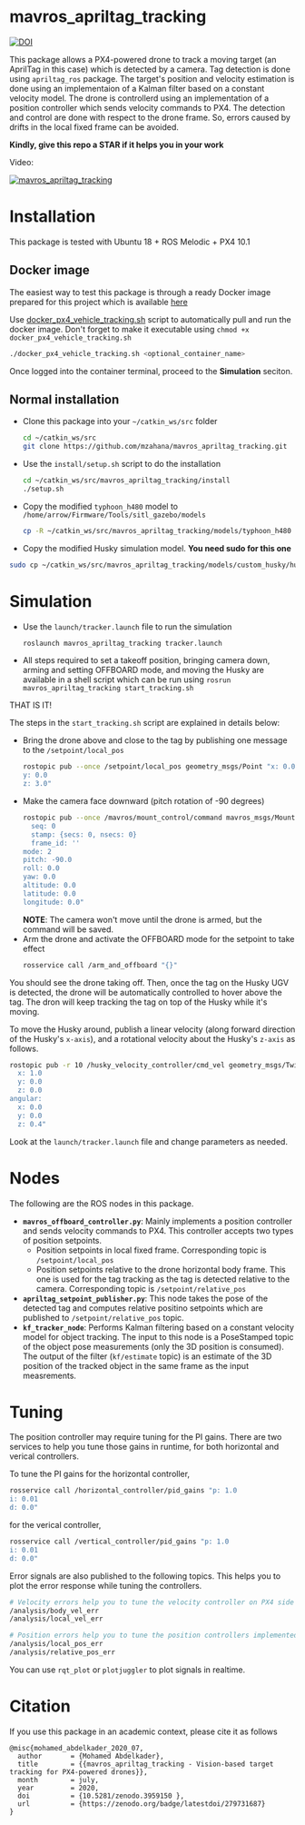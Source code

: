 # mavros_apriltag_tracking


[![DOI](https://zenodo.org/badge/279731687.svg)](https://zenodo.org/badge/latestdoi/279731687)


This package allows a PX4-powered drone to track a moving target (an AprilTag in this case) which is detected by a camera. Tag detection is done using `apriltag_ros` package. The target's position and velocity estimation is done using an implementaion of a Kalman filter based on a constant velocity model. The drone is controllerd using an implementation of a position controller which sends velocity commands to PX4. The detection and control are done with respect to the drone frame. So, errors caused by drifts in the local fixed frame can be avoided.

**Kindly, give this repo a STAR if it helps you in your work**

Video:

[![mavros_apriltag_tracking](https://img.youtube.com/vi/5bqOWKYBr0k/0.jpg)](https://youtu.be/5bqOWKYBr0k "mavros_apriltag_tracking")

# Installation
This package is tested with Ubuntu 18 + ROS Melodic + PX4 10.1

## Docker image
The easiest way to test this package is through a ready Docker image prepared for this project which is available [here](https://hub.docker.com/r/mzahana/px4_vehicle_tracking)

Use [docker_px4_vehicle_tracking.sh](https://github.com/mzahana/containers/blob/master/scripts/docker_px4_vehicle_tracking.sh) script to automatically pull and run the docker image. Don't forget to make it executable using `chmod +x docker_px4_vehicle_tracking.sh` 
```sh
./docker_px4_vehicle_tracking.sh <optional_container_name>
```
Once logged into the container terminal, proceed to the **Simulation**
seciton.

## Normal installation

* Clone this package into your `~/catkin_ws/src` folder
    ```sh
    cd ~/catkin_ws/src
    git clone https://github.com/mzahana/mavros_apriltag_tracking.git
    ```
* Use the `install/setup.sh` script to do the installation
    ```sh
    cd ~/catkin_ws/src/mavros_apriltag_tracking/install
    ./setup.sh
    ```
* Copy the modified `typhoon_h480` model to `/home/arrow/Firmware/Tools/sitl_gazebo/models`
    ```sh
    cp -R ~/catkin_ws/src/mavros_apriltag_tracking/models/typhoon_h480 ~/Firmware/Tools/sitl_gazebo/models/
    ```
* Copy the modified Husky simulation model. **You need sudo for this one**
```sh
sudo cp ~/catkin_ws/src/mavros_apriltag_tracking/models/custom_husky/husky.urdf.xacro $(catkin_find husky_description/urdf)/
```
# Simulation
* Use the `launch/tracker.launch` file to run the simulation
    ```sh
    roslaunch mavros_apriltag_tracking tracker.launch
    ```

* All steps required to set a takeoff position, bringing camera down, arming and setting OFFBOARD mode, and moving the Husky are available in a shell script which can be run using `rosrun mavros_apriltag_tracking start_tracking.sh`

THAT IS IT!

The steps in the `start_tracking.sh` script are explained in details below:
* Bring the drone above and close to the tag by publishing one message to the `/setpoint/local_pos` 
    ```sh
    rostopic pub --once /setpoint/local_pos geometry_msgs/Point "x: 0.0
    y: 0.0
    z: 3.0"
    ```
* Make the camera face downward (pitch rotation of -90 degrees)
    ```sh
    rostopic pub --once /mavros/mount_control/command mavros_msgs/MountControl "header:
      seq: 0
      stamp: {secs: 0, nsecs: 0}
      frame_id: ''
    mode: 2
    pitch: -90.0
    roll: 0.0
    yaw: 0.0
    altitude: 0.0
    latitude: 0.0
    longitude: 0.0"
    ```
    **NOTE**: The camera won't move until the drone is armed, but the command will be saved.
* Arm the drone and activate the OFFBOARD mode for the setpoint to take effect
    ```sh
    rosservice call /arm_and_offboard "{}"
    ```

You should see the drone taking off. Then, once the tag on the Husky UGV is detected, the drone will be automatically controlled to hover above the tag. The dron will keep tracking the tag on top of the Husky while it's moving.

To move the Husky around, publish a linear velocity (along forward direction of the Husky's `x-axis`), and a rotational velocity about the Husky's `z-axis` as follows.
```sh
rostopic pub -r 10 /husky_velocity_controller/cmd_vel geometry_msgs/Twist "linear:
  x: 1.0
  y: 0.0
  z: 0.0
angular:
  x: 0.0
  y: 0.0
  z: 0.4"
``` 

Look at the `launch/tracker.launch` file and change parameters as needed.

# Nodes
The following are the ROS nodes in this package.
* **`mavros_offboard_controller.py`**: Mainly implements a position controller and sends velocity commands to PX4. This controller accepts two types of position setpoints.
    * Position setpoints in local fixed frame. Corresponding topic is `/setpoint/local_pos`
    * Position setpoints relative to the drone horizontal body frame. This one is used for the tag tracking as the tag is detected relative to the camera. Corresponding topic is `/setpoint/relative_pos`
* **`apriltag_setpoint_publisher.py`**: This node takes the pose of the detected tag and computes relative positino setpoints which are published to `/setpoint/relative_pos` topic.
* **`kf_tracker_node`**: Performs Kalman filtering based on a constant velocity model for object tracking. The input to this node is a PoseStamped topic of the object pose measurements (only the 3D position is consumed). The output of the filter (`kf/estimate` topic) is an estimate of the 3D position of the tracked object in the same frame as the input measrements.

# Tuning
The position controller may require tuning for the PI gains. There are two services to help you tune those gains in runtime, for both horizontal and verical controllers.

To tune the PI gains for the horizontal controller,
```sh
rosservice call /horizontal_controller/pid_gains "p: 1.0
i: 0.01
d: 0.0"
```
for the verical controller,
```sh
rosservice call /vertical_controller/pid_gains "p: 1.0
i: 0.01
d: 0.0"
```

Error signals are also published to the following topics. This helps you to plot the error response while tuning the controllers.

```sh
# Velocity errors help you to tune the velocity controller on PX4 side
/analysis/body_vel_err
/analysis/local_vel_err

# Position errors help you to tune the position controllers implemented in this package
/analysis/local_pos_err
/analysis/relative_pos_err
```

You can use `rqt_plot` or `plotjuggler` to plot signals in realtime.

# Citation
If you use this package in an academic context, please cite it as follows
```
@misc{mohamed_abdelkader_2020_07,
  author       = {Mohamed Abdelkader},
  title        = {{mavros_apriltag_tracking - Vision-based target tracking for PX4-powered drones}},
  month        = july,
  year         = 2020,
  doi          = {10.5281/zenodo.3959150 },
  url          = {https://zenodo.org/badge/latestdoi/279731687}
}
```
